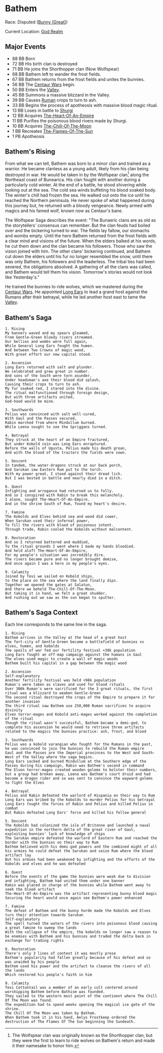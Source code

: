 # Bathem

Race: Disputed ([Bunny (Great)](../../races/bunnies.md))

Current Location: [God Realm](../../locations/god_realm.md)

## Major Events
- 88 BB Born
- 72 BB His birth clan is destroyed
- 71 BB He joins the Shorthopper clan (Now Wolfspear)
- 68 BB Bathem left to wander the frost fields.
- 67 BB Bathem returns from the frost fields and unites the bunnies.
- 56 BB The [Centaur Wars](../../events/centaur_wars.md) begin.
- 50 BB Enters the [Valley](../../locations/the_valley.md).
- 45 BB Summons a massive blizzard in the Valley.
- 39 BB Causes [Ruman](../../factions/rum.md) crops to turn to ash.
- 33 BB Begins the process of apotheosis with massive blood magic ritual.
- 13 BB Loses in battle to [Shurgi](./shurgi.md)
- 12 BB Acquires [The-Heart-Of-An-Empire](../../artifacts/the_heart_of_an_empire.md)
- 11 BB Purifies the poisonous blood rivers made by Shurgi.
- 10 BB Acquires [The-Chill-Of-The-Moon](../../artifacts/the_chill_of_the_moon.md)
- 1 BB Recreates [The-Flames-Of-The-Sun](../../artifacts/the_flames_of_the_sun.md)
- 1 PB Apotheosis

## Bathem's Rising
From what we can tell, Bathem was born to a minor clan and trained as a warrior.
He became clanless as a young adult, likely from his clan being destroyed in war.
He would be taken in by the Wolfspear clan[^1] along the Northeast coast of Bunearica.
His clan fought with another during a particularly cold winter.
At the end of a battle, he stood shivering while looking out at the sea.
The cold sea winds buffeting his blood soaked body.
The winter's chill had frozen the sea. He walked out onto the ice until he reached the Northern peninsula.
He never spoke of what happened during this journey but, he returned with a bloody vengeance.
Newly armed with magics and his famed wolf, known now as Centaur's bane.

[^1]: The Wolfspear clan was originally known as the Shorthopper clan, but they were the first to learn to ride wolves on Bathem's return and made it their namesake to honor him.

The Wolfspear Saga describes the event:
"The Bunaeric clans are as old as the storytellers' consensus can remember.
But the clan feuds had boiled over and the bickering turned to war.
The fields lay fallow, our stomachs and wombs empty.
Until the hero Bathem returned from the frost fields with a clear mind and visions of the future.
When the elders balked at his words, he cut them down and the clan became his followers.
Those who saw the vision joined with him. The other clans' bickering continued,
and Bathem cut down the elders until his fur no longer resembled the snow,
until there was only Bathem, his followers and the leaderless.
The tribal ties had been severed, the obligations absolved.
A gathering of all the clans was called, and Bathem would tell them his vision.
Tomorrow's stories would not look like Yesterday's."

He trained the bunnies to ride wolves, which we mastered during the [Centaur Wars](../../events/centaur_wars.md).
He appointed [Long Ears](./longears.md) to lead a grand host against the Rumans after their betrayal, while he led another host east to tame the [Valley](../../locations/the_valley.md).

## Bathem's Saga
```
1. Rising
My banners waved and my spears gleamed, 
From Gentle-Green bloody rivers streamed. 
Our bellies and wombs were full again, 
While General Long Ears fought the humen. 
And between Two Crowns of magic wood, 
With great effort our new capital stood.

2. Ascension
Long Ears returned with salt and plunder. 
We celebrated and grew great in number. 
And sons of the South were torn asunder. 
Under headsman's axe their blood did splash, 
Causing their crops to turn to ash. 
My fur soaked red, I stared into the divine. 
The ritual malfunctioned through foreign design, 
But with three artifacts united, 
God-hood would be mine.

3. Southwards
Pelius was convinced with salt well-cured, 
With Gaul and the Passes secured, 
Rabin marched from where Mindullum burned. 
While Leena sought to see the Spriggans turned.

4. Betrayal
They struck at the heart of an Empire fractured, 
But under Kobold coin was Long Ears enraptured. 
Before the walls of Ugusta, Pelius made his death groan, 
And with the blood of the traitors the fields were sown.

5. Descent
In tandem, the water-dragons struck at our back porch, 
And Sarukan saw Eastern Rum put to the torch. 
With my power great, I stood against their dread lich. 
But I was bested in battle and nearly died in a ditch.

6. Quest
Infighting and arrogance had returned us to folly. 
And so I conspired with Rabin to break this melancholy. 
I alone, sought The-Heart-Of-An-Empire. 
And in the shrine South of Rum, found my heart's desire.

7. Famine
The Kobolds and Elves behind sea and wood did cower, 
When Sarukan used their infernal power, 
To fill the rivers with blood of poisonous intent. 
Through trade, Rabin cooled the Kobolds without malcontent.

8. Restoration
And so I returned battered and muddied, 
To the ritual grounds I went where I made my hands bloodied. 
And held aloft The-Heart-Of-An-Empire, 
For my people's situation was incredibly dire. 
The rivers became pure and no longer brought demise, 
And once again I was a hero in my people's eyes.

9. Calamity
Joined by Tevi we sailed on Kobold ships,
to the place on the sea where the land finally dips.
Together we opened the gates at Salatun,
And there we beheld The-Chill-Of-The-Moon.
But taking it in hand, we felt a great shudder,
And rushing out we saw as the sun began to sputter.
```
## Bathem's Saga Context
Each line corresponds to the same line in the saga.
```
1. Rising
Bathem arrives in the Valley at the head of a great host
The fort-city of Gentle-Green became a battlefield of bunnies vs elves, humen, and kobolds
The spoils of war fed our fertility festival +30k population
Long Ears fought an off-map campaign against the humans in Gaul
The elves used magic to create a wall of magic woods
Bathem built his capital in a gap between the magic wood

2. Ascension
Self-explanatory
Another fertility festival was held +98k population
Ruman's were taken as slaves and used for blood rituals
Over 300k Ruman's were sacrificed for the 3 great rituals, the first ritual was a blizzard to weaken Gentle-Green
The second ritual destroyed the crops of the Empire to prepare it for another invasion
The third ritual saw Bathem use 250,000 Ruman sacrifices to acquire divinity
Elven terror-mages and Kobold anti-mages worked against the completion of the ritual
Though the ritual wasn't successful, Bathem became a demi-god, to complete his ascension he would need to retrieve three artifacts related to the magics the bunnies practice: ash, frost, and blood

3. Southwards
Pelius was a kobold varangian who fought for the Rumans in the past, he was convinced to join the bunnies to rebuild the Ruman empire
Gaul and the Passes are the Imperial provinces to the West and South-West of the Valley where the saga begins.
Long Ears sacked and burned Mindullum at the Southern edge of the Passes during his campaign, Rabin was Bathem's second in command
The Elven terror-mages created wooden golems to bolster their numbers, but a group had broken away. Leena was Bathem's court druid and had become a dragon rider and so was sent to convince the wayward golems to fight the Elves

4. Betrayal
Pelius and Rabin defeated the warlord of Hispania on their way to Rum
Long Ears was bribed by the Kobolds to murder Pelius for his betrayal
Long Ears fought the forces of Rabin and Pelius and killed Pelius in combat
But Rabin defeated Long Ears' force and killed his fellow general

5. Descent
The Kobolds had colonized the isle of Britonne and launched a naval expedition in the northern delta of the great river of Gaul, exploiting bunnies' lack of knowledge of ships
The Sarukan empire defeated the warlord of Eastern Rum and reached the border with the bunnies on their way to Rum
Bathem believed with his demi-god powers and the combined might of all his armies he could defeat the Sarukan and seize Rum where the blood artifact lay
But his armies had been weakened by infighting and the efforts of the kobolds and elves and he was defeated

6. Quest
Before the events of the game the bunnies were weak due to division and infighting, Bathem had united them under one banner
Rabin was placed in charge of the bunnies while Bathem went away to seek the blood artifact
The-Heart-Of-An-Empire was the artifact representing bunny blood magic
Securing the heart would once again see Bathem's power enhanced

7. Famine
The defeat of Bathem and the bunny horde made the Kobolds and Elves turn their attention towards Sarukan
Self-explanatory
The spell turned the waters of the rivers into poisonous blood causing a great famine to sweep the lands
With the collapse of the empire, the kobolds no longer saw a reason to be enemies with Bathem and his bunnies and traded the delta back in exchange for trading rights

8. Restoration
There's only 3 lines of context it was mostly prose
Bathem's popularity had fallen greatly because of his defeat and so was unaided by his people
Bathem used his power and the artifact to cleanse the rivers of all the lands
Which restored his people's faith in him

9. Calamity
Tevi Cottontail was a member of an early cult centered around worshipping Bathem before Bathism was founded.
They sailed to the western most point of the continent where The Chill Of The Moon was found.
The expedition had to spend weeks opening the magical ice gate of the shrine.
The Chill Of The Moon was taken by Bathem.
When Bathem took it in his hand, Aelys Frostkeep ordered the destruction of The Flames Of The Sun beginning the Sundeath.
```